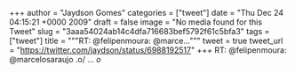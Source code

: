 
+++
author = "Jaydson Gomes"
categories = ["tweet"]
date = "Thu Dec 24 04:15:21 +0000 2009"
draft = false
image = "No media found for this Tweet"
slug = "3aaa54024ab14c4dfa716683bef5792f61c5bfa3"
tags = ["tweet"]
title = """RT: @felipenmoura: @marce..."""
tweet = true
tweet_url = "https://twitter.com/jaydson/status/6988192517"
+++
RT: @felipenmoura: @marcelosaraujo .o/ ... _o_
